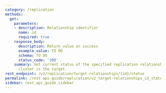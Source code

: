 ```yaml
---
category: /replication
methods:
  get:
    parameters:
    - description: Relationship identifier
      name: id
      required: true
    response_body:
      description: Return value on success
      example_value: TO DO
      schema: TO DO
      status_code: '200'
    summary: Get current status of the specified replication relationship where this
      cluster is the target.
rest_endpoint: /v2/replication/target-relationships/{id}/status
permalink: /rest-api-guide/replication/v2_target-relationships_id_status.html
sidebar: rest_api_guide_sidebar
---
```

